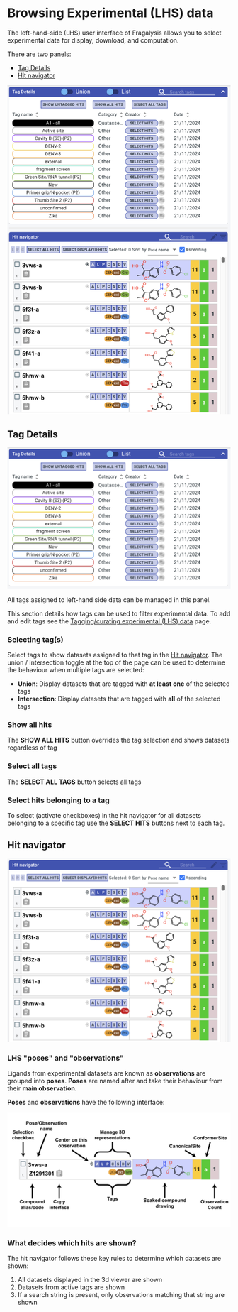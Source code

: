 
# Browsing Experimental (LHS) data

The left-hand-side (LHS) user interface of Fragalysis allows you to select experimental data for display, download, and computation.

There are two panels:

- [Tag Details](#tag-details)
- [Hit navigator](#hit-navigator)

<img src="_static/media/lhs_ui.png" alt="lhs" width="600px">

## Tag Details

<img src="_static/media/lhs_tag_panel.png" alt="lhs" width="600px">

All tags assigned to left-hand side data can be managed in this panel.

This section details how tags can be used to filter experimental data. To add and edit tags see the [Tagging/curating experimental (LHS) data](tags) page.

### Selecting tag(s)

Select tags to show datasets assigned to that tag in the [Hit navigator](#hit-navigator). The union / intersection toggle at the top of the page can be used to determine the behaviour when multiple tags are selected:

- **Union**: Display datasets that are tagged with **at least one** of the selected tags
- **Intersection**: Display datasets that are tagged with **all** of the selected tags

### Show all hits

The **SHOW ALL HITS** button overrides the tag selection and shows datasets regardless of tag

### Select all tags

The **SELECT ALL TAGS** button selects all tags

### Select hits belonging to a tag

To select (activate checkboxes) in the hit navigator for all datasets belonging to a specific tag use the **SELECT HITS** buttons next to each tag.

## Hit navigator

<img src="_static/media/lhs_hit_panel.png" alt="lhs" width="600px">

### LHS "poses" and "observations"

Ligands from experimental datasets are known as **observations** are grouped into **poses**. **Poses** are named after and take their behaviour from their **main observation**. 

**Poses** and **observations** have the following interface:

<img src="_static/media/lhs_pose.pdf" alt="lhs" width="600px">

### What decides which hits are shown?

The hit navigator follows these key rules to determine which datasets are shown:

1. All datasets displayed in the 3d viewer are shown
1. Datasets from active tags are shown
1. If a search string is present, only observations matching that string are shown
